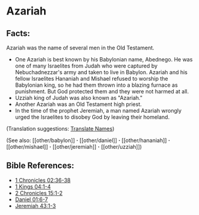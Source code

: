 # Azariah #

## Facts: ##

Azariah was the name of several men in the Old Testament.

* One Azariah is best known by his Babylonian name, Abednego. He was one of many Israelites from Judah who were captured by Nebuchadnezzar's army and taken to live in Babylon. Azariah and his fellow Israelites Hananiah and Mishael  refused to worship the Babylonian king, so he had them thrown into a blazing furnace as punishment. But God protected them and they were not harmed at all.
* Uzziah king of Judah was also known as "Azariah."
* Another Azariah was an Old Testament high priest.
* In the time of the prophet Jeremiah, a man named Azariah wrongly urged the Israelites to disobey God by leaving their homeland.

(Translation suggestions: [Translate Names](en/ta-vol1/translate/man/translate-names))

(See also: [[other/babylon]] **·** [[other/daniel]] **·** [[other/hananiah]] **·** [[other/mishael]] **·** [[other/jeremiah]] **·** [[other/uzziah]])

## Bible References: ##

* [1 Chronicles 02:36-38](en/tn/1ch/help/02/36)
* [1 Kings 04:1-4](en/tn/1ki/help/04/01)
* [2 Chronicles 15:1-2](en/tn/2ch/help/15/01)
* [Daniel 01:6-7](en/tn/dan/help/01/06)
* [Jeremiah 43:1-3](en/tn/jer/help/43/01)